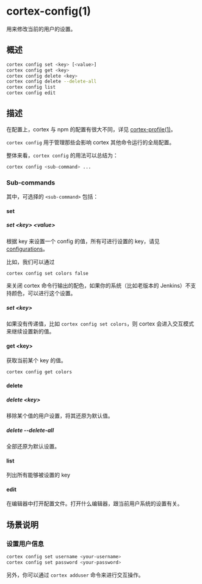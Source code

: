 # cortex-config(1)

用来修改当前的用户的设置。

## 概述

```bash
cortex config set <key> [<value>]
cortex config get <key>
cortex config delete <key>
cortex config delete --delete-all
cortex config list
cortex config edit
```
   
    
## 描述

在配置上，cortex 与 npm 的配置有很大不同，详见 [cortex-profile(1)](./cortex-profile.md)。

`cortex config` 用于管理那些会影响 cortex 其他命令运行的全局配置。

整体来看，`cortex config` 的用法可以总结为：

```bash
cortex config <sub-command> ...
```

### Sub-commands

其中，可选择的 `<sub-command>` 包括：

#### set

##### set \<key> \<value>

根据 key 来设置一个 config 的值，所有可进行设置的 key，请见 [configurations](#configurations)。

比如，我们可以通过

```bash
cortex config set colors false
```

来关闭 cortex 命令行输出的配色，如果你的系统（比如老版本的 Jenkins）不支持颜色，可以进行这个设置。

##### set \<key>

如果没有传递值，比如 `cortex config set colors`，则 cortex 会进入交互模式来继续设置新的值。

#### get \<key>

获取当前某个 key 的值。

```bash
cortex config get colors
```

#### delete

##### delete \<key>

移除某个值的用户设置，将其还原为默认值。

##### delete --delete-all

全部还原为默认设置。

#### list

列出所有能够被设置的 key

#### edit

在编辑器中打开配置文件。打开什么编辑器，跟当前用户系统的设置有关。


## 场景说明

### 设置用户信息

```bash
cortex config set username <your-username>
cortex config set password <your-password>
```

另外，你可以通过 `cortex adduser` 命令来进行交互操作。
